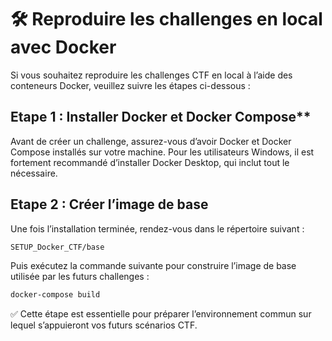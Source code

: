 # 🛠️ Reproduire les challenges en local avec Docker

Si vous souhaitez reproduire les challenges CTF en local à l’aide des conteneurs Docker, veuillez suivre les étapes ci-dessous :
## Etape 1 : Installer Docker et Docker Compose**
Avant de créer un challenge, assurez-vous d’avoir Docker et Docker Compose installés sur votre machine.
Pour les utilisateurs Windows, il est fortement recommandé d’installer Docker Desktop, qui inclut tout le nécessaire.

## Etape 2 : Créer l’image de base
Une fois l’installation terminée, rendez-vous dans le répertoire suivant :
```bash
SETUP_Docker_CTF/base
```

Puis exécutez la commande suivante pour construire l’image de base utilisée par les futurs challenges :
```bash
docker-compose build
```

✅ Cette étape est essentielle pour préparer l’environnement commun sur lequel s’appuieront vos futurs scénarios CTF.
